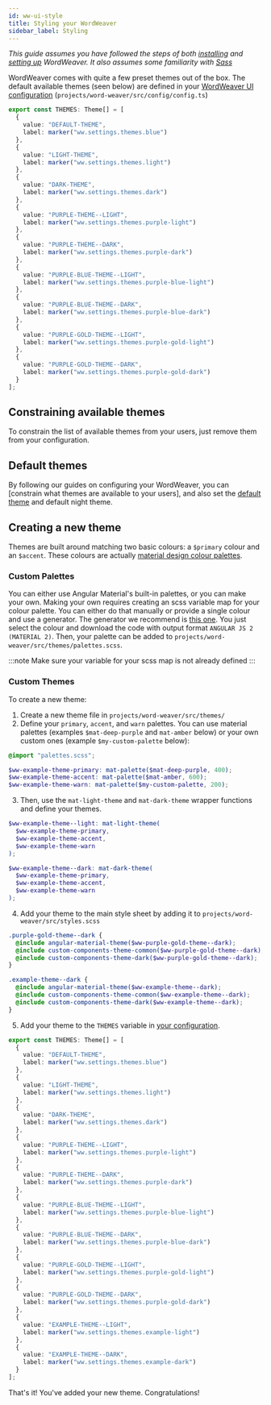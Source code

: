 ```yaml
---
id: ww-ui-style
title: Styling your WordWeaver
sidebar_label: Styling
---
```


*This guide assumes you have followed the steps of both [installing](ww-installation.md) and [setting up](ww-firststeps.md) WordWeaver. It also assumes some familiarity with [Sass](https://sass-lang.com/)*

WordWeaver comes with quite a few preset themes out of the box. The default available themes (seen below) are defined in your [WordWeaver UI configuration](ww-ui-customization.md) (`projects/word-weaver/src/config/config.ts`)

```typescript
export const THEMES: Theme[] = [
  {
    value: "DEFAULT-THEME",
    label: marker("ww.settings.themes.blue")
  },
  {
    value: "LIGHT-THEME",
    label: marker("ww.settings.themes.light")
  },
  {
    value: "DARK-THEME",
    label: marker("ww.settings.themes.dark")
  },
  {
    value: "PURPLE-THEME--LIGHT",
    label: marker("ww.settings.themes.purple-light")
  },
  {
    value: "PURPLE-THEME--DARK",
    label: marker("ww.settings.themes.purple-dark")
  },
  {
    value: "PURPLE-BLUE-THEME--LIGHT",
    label: marker("ww.settings.themes.purple-blue-light")
  },
  {
    value: "PURPLE-BLUE-THEME--DARK",
    label: marker("ww.settings.themes.purple-blue-dark")
  },
  {
    value: "PURPLE-GOLD-THEME--LIGHT",
    label: marker("ww.settings.themes.purple-gold-light")
  },
  {
    value: "PURPLE-GOLD-THEME--DARK",
    label: marker("ww.settings.themes.purple-gold-dark")
  }
];
```

## Constraining available themes

To constrain the list of available themes from your users, just remove them from your configuration.

## Default themes

By following our guides on configuring your WordWeaver, you can [constrain what themes are available to your users], and also set the [default theme](ww-ui-customization.md#theme) and default night theme.

## Creating a new theme

Themes are built around matching two basic colours: a `$primary` colour and an `$accent`. 
These colours are actually [material design colour palettes](https://material.io/design/color/the-color-system.html#color-usage-and-palettes). 

### Custom Palettes

You can either use Angular Material's built-in palettes, or you can make your own. Making your own requires creating an scss variable map for your colour palette.
You can either do that manually or provide a single colour and use a generator. The generator we recommend is [this one](http://mcg.mbitson.com/). 
You just select the colour and download the code with output format `ANGULAR JS 2 (MATERIAL 2)`. 
Then, your palette can be added to `projects/word-weaver/src/themes/palettes.scss`. 

:::note
Make sure your variable for your scss map is not already defined
:::

### Custom Themes

To create a new theme:

1. Create a new theme file in `projects/word-weaver/src/themes/`
2. Define your `primary`, `accent`, and `warn` palettes. You can use material palettes (examples `$mat-deep-purple` and `mat-amber` below) or your own custom ones (example `$my-custom-palette` below):

```scss
@import "palettes.scss";

$ww-example-theme-primary: mat-palette($mat-deep-purple, 400);
$ww-example-theme-accent: mat-palette($mat-amber, 600);
$ww-example-theme-warn: mat-palette($my-custom-palette, 200);

```

3. Then, use the `mat-light-theme` and `mat-dark-theme` wrapper functions and define your themes.

```scss
$ww-example-theme--light: mat-light-theme(
  $ww-example-theme-primary,
  $ww-example-theme-accent,
  $ww-example-theme-warn
);

$ww-example-theme--dark: mat-dark-theme(
  $ww-example-theme-primary,
  $ww-example-theme-accent,
  $ww-example-theme-warn
);
```

4. Add your theme to the main style sheet by adding it to `projects/word-weaver/src/styles.scss`
   
```scss {7-11}
.purple-gold-theme--dark {
  @include angular-material-theme($ww-purple-gold-theme--dark);
  @include custom-components-theme-common($ww-purple-gold-theme--dark);
  @include custom-components-theme-dark($ww-purple-gold-theme--dark);
}

.example-theme--dark {
  @include angular-material-theme($ww-example-theme--dark);
  @include custom-components-theme-common($ww-example-theme--dark);
  @include custom-components-theme-dark($ww-example-theme--dark);
}
```

5. Add your theme to the `THEMES` variable in [your configuration](ww-ui-customization.md).

```typescript {38-45}
export const THEMES: Theme[] = [
  {
    value: "DEFAULT-THEME",
    label: marker("ww.settings.themes.blue")
  },
  {
    value: "LIGHT-THEME",
    label: marker("ww.settings.themes.light")
  },
  {
    value: "DARK-THEME",
    label: marker("ww.settings.themes.dark")
  },
  {
    value: "PURPLE-THEME--LIGHT",
    label: marker("ww.settings.themes.purple-light")
  },
  {
    value: "PURPLE-THEME--DARK",
    label: marker("ww.settings.themes.purple-dark")
  },
  {
    value: "PURPLE-BLUE-THEME--LIGHT",
    label: marker("ww.settings.themes.purple-blue-light")
  },
  {
    value: "PURPLE-BLUE-THEME--DARK",
    label: marker("ww.settings.themes.purple-blue-dark")
  },
  {
    value: "PURPLE-GOLD-THEME--LIGHT",
    label: marker("ww.settings.themes.purple-gold-light")
  },
  {
    value: "PURPLE-GOLD-THEME--DARK",
    label: marker("ww.settings.themes.purple-gold-dark")
  },
  {
    value: "EXAMPLE-THEME--LIGHT",
    label: marker("ww.settings.themes.example-light")
  },
  {
    value: "EXAMPLE-THEME--DARK",
    label: marker("ww.settings.themes.example-dark")
  }
];
```

That's it! You've added your new theme. Congratulations!